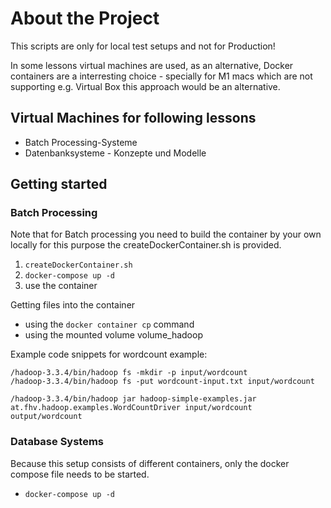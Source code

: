 # About the Project

This scripts are only for local test setups and not for Production!

In some lessons virtual machines are used, as an alternative, Docker containers are a interresting choice - specially for M1 macs which are not supporting e.g. Virtual Box this approach would be an alternative.

## Virtual Machines for following lessons

- Batch Processing-Systeme
- Datenbanksysteme - Konzepte und Modelle

## Getting started

### Batch Processing

Note that for Batch processing you need to build the container by your own locally for this purpose the createDockerContainer.sh is provided.

1. `createDockerContainer.sh`
2. `docker-compose up -d`
3. use the container

Getting files into the container
- using the `docker container cp` command
- using the mounted volume volume_hadoop

Example code snippets for wordcount example:

    /hadoop-3.3.4/bin/hadoop fs -mkdir -p input/wordcount
    /hadoop-3.3.4/bin/hadoop fs -put wordcount-input.txt input/wordcount

    /hadoop-3.3.4/bin/hadoop jar hadoop-simple-examples.jar at.fhv.hadoop.examples.WordCountDriver input/wordcount output/wordcount

### Database Systems

Because this setup consists of different containers, only the docker compose file needs to be started.

- `docker-compose up -d`

